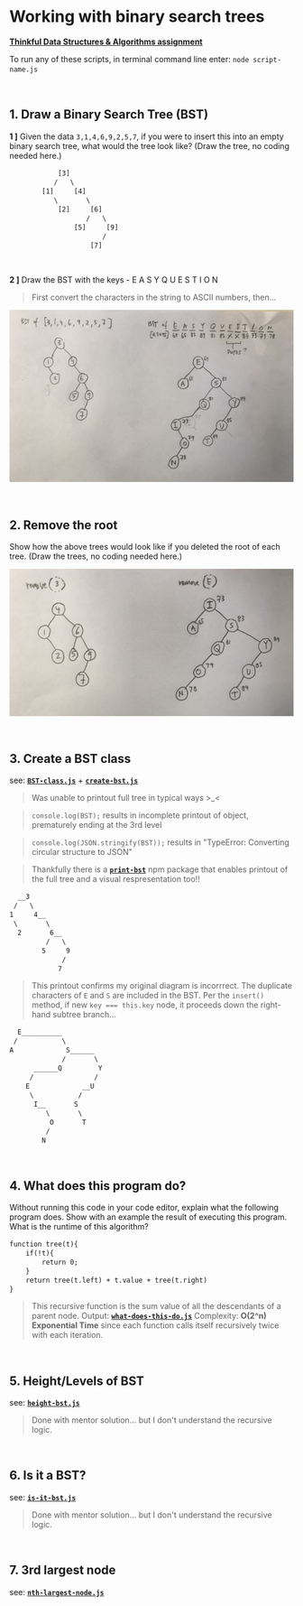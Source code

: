 # Working with binary search trees

**[Thinkful Data Structures & Algorithms assignment](https://courses.thinkful.com/dsa-v1/checkpoint/8#assignment)**

To run any of these scripts, in terminal command line enter: `node script-name.js`



<br />

## 1. Draw a Binary Search Tree (BST)

**1 ]** Given the data `3,1,4,6,9,2,5,7`, if you were to insert this into an empty binary search tree, what would the tree look like? (Draw the tree, no coding needed here.)
```
            [3]                              
           /   \                
        [1]     [4]                 
           \       \                   
            [2]     [6]   
                   /   \                
                [5]     [9]
                       /              
                    [7]
```

<br />

**2 ]** Draw the BST with the keys - E A S Y Q U E S T I O N

> First convert the characters in the string to ASCII numbers, then...

![bst](./draw-bst.jpg)




<br />

## 2. Remove the root

Show how the above trees would look like if you deleted the root of each tree. (Draw the trees, no coding needed here.)

![bst](./draw-bst-remove.jpg)




<br />

## 3. Create a BST class

see: **[`BST-class.js`](https://github.com/artificialarea/DSA-BST/blob/main/BST-class.js)** + **[`create-bst.js`](https://github.com/artificialarea/DSA-BST/blob/main/create-bst.js)**

> Was unable to printout full tree in typical ways >_< 

> `console.log(BST);` results in incomplete printout of object, prematurely ending at the 3rd level

> `console.log(JSON.stringify(BST));` results in "TypeError: Converting circular structure to JSON" 

> Thankfully there is a **[`print-bst`](https://www.npmjs.com/package/print-bst)** npm package that enables printout of the full tree and a visual respresentation too!!

```
  __3          
 /   \         
1     4__      
 \       \     
  2       6__  
         /   \ 
        5     9
             / 
            7  
```

> This printout confirms my original diagram is incorrrect. The duplicate characters of `E` and `S` are included in the BST. Per the `insert()` method, if new `key === this.key` node, it proceeds down the right-hand subtree branch...
```
  E__________          
 /           \         
A             S______  
             /       \ 
      ______Q         Y
     /               / 
    E             __U  
     \           /     
      I__       S      
         \       \     
          O       T    
         /             
        N        
```

<br />

## 4. What does this program do?

Without running this code in your code editor, explain what the following program does. Show with an example the result of executing this program. What is the runtime of this algorithm?

```
function tree(t){
    if(!t){
        return 0;
    }
    return tree(t.left) + t.value + tree(t.right)
}
```

> This recursive function is the sum value of all the descendants of a parent node.
> Output: **[`what-does-this-do.js`](https://github.com/artificialarea/DSA-BST/blob/main/what-does-this-do.js)** 
> Complexity: **O(2^n) Exponential Time** since each function calls itself recursively twice with each iteration. 



<br />

## 5. Height/Levels of BST

see: **[`height-bst.js`](https://github.com/artificialarea/DSA-BST/blob/main/height-class.js)**

> Done with mentor solution... but I don't understand the recursive logic.


<br />

## 6. Is it a BST?

see: **[`is-it-bst.js`](https://github.com/artificialarea/DSA-BST/blob/main/is-it-bst.js)**

> Done with mentor solution... but I don't understand the recursive logic.


<br />

## 7. 3rd largest node

see: **[`nth-largest-node.js`](https://github.com/artificialarea/DSA-BST/blob/main/nth-largest-node.js)**